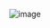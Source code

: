 
![image](https://github.com/nghiahuynhtv01042002/read_X_Y_guiQt/assets/141972718/055143e6-9a2e-4c3a-bd9c-a672285d4a5a)

